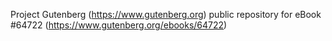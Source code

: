 Project Gutenberg (https://www.gutenberg.org) public repository for
eBook #64722 (https://www.gutenberg.org/ebooks/64722)
